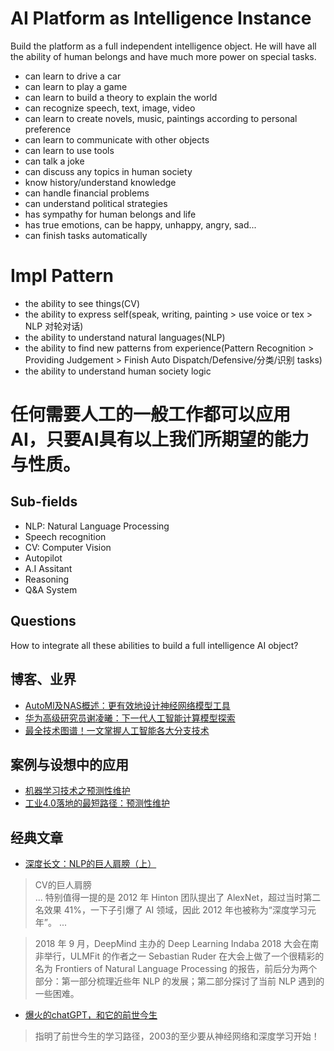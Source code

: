# AI Platform as Intelligence Instance
Build the platform as a full independent intelligence object. He will have all the ability of human belongs and have much more power on special tasks.
- can learn to drive a car
- can learn to play a game
- can learn to build a theory to explain the world 
- can recognize speech, text, image, video
- can learn to create novels, music, paintings according to personal preference
- can learn to communicate with other objects
- can learn to use tools
- can talk a joke
- can discuss any topics in human society
- know history/understand knowledge
- can handle financial problems
- can understand political strategies
- has sympathy for human belongs and life
- has true emotions, can be happy, unhappy, angry, sad...
- can finish tasks automatically

# Impl Pattern
- the ability to see things(CV) 
- the ability to express self(speak, writing, painting > use voice or tex > NLP 对轮对话)
- the ability to understand natural languages(NLP)
- the ability to find new patterns from experience(Pattern Recognition > Providing Judgement > Finish Auto Dispatch/Defensive/分类/识别 tasks)
- the ability to understand human society logic

# 任何需要人工的一般工作都可以应用AI，只要AI具有以上我们所期望的能力与性质。

## Sub-fields
- NLP: Natural Language Processing
- Speech recognition
- CV: Computer Vision
- Autopilot
- A.I Assitant
- Reasoning
- Q&A System

## Questions
How to integrate all these abilities to build a full intelligence AI object?

## 博客、业界
- [AutoMl及NAS概述：更有效地设计神经网络模型工具](https://zhuanlan.zhihu.com/p/44552132)
- [华为高级研究员谢凌曦：下一代人工智能计算模型探索](https://www.infoq.cn/article/HvWDmBpD6qTyNY3JkYkk)
- [最全技术图谱！一文掌握人工智能各大分支技术](https://cloud.tencent.com/developer/article/1187904)

## 案例与设想中的应用
- [机器学习技术之预测性维护](infoq.cn/article/machine-learning-techniques-predictive-maintenance)
- [工业4.0落地的最短路径：预测性维护](https://zhuanlan.zhihu.com/p/131284183)

## 经典文章
- [深度长文：NLP的巨人肩膀（上）](https://www.jiqizhixin.com/articles/2018-12-10-17)
> CV的巨人肩膀  
...
特别值得一提的是 2012 年 Hinton 团队提出了 AlexNet，超过当时第二名效果 41%，一下子引爆了 AI 领域，因此 2012 年也被称为“深度学习元年”。
...

> 2018 年 9 月，DeepMind 主办的 Deep Learning Indaba 2018 大会在南非举行，ULMFit 的作者之一 Sebastian Ruder 在大会上做了一个很精彩的名为 Frontiers of Natural Language Processing 的报告，前后分为两个部分：第一部分梳理近些年 NLP 的发展；第二部分探讨了当前 NLP 遇到的一些困难。

- [爆火的chatGPT，和它的前世今生](https://www.huxiu.com/article/733716.html)
> 指明了前世今生的学习路径，2003的至少要从神经网络和深度学习开始！